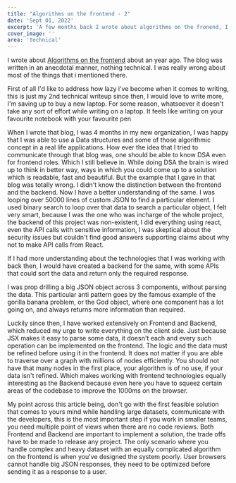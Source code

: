 ```yaml
---
title: "Algorithms on the frontend - 2"
date: 'Sept 01, 2022'
excerpt: 'A few months back I wrote about algorithms on the fronend, I read it a few days back, and realised how...'
cover_image: ''
area: 'technical'
---
```


I wrote about [Algorithms on the frontend](https://www.deepakr28.com/blogs/algorithms-on-the-frontend) about an year ago. The blog was written in an anecdotal manner, nothing technical. I was really wrong about most of the things that i mentioned there.

First of all I'd like to address how lazy i've become when it comes to writing, this is just my 2nd technical writeup since then, I would love to write more, I'm saving up to buy a new laptop. For some reason, whatsoever it doesn't take any sort of effort while writing on a laptop. It feels like writing on your favourite notebook with your favourite pen

When I wrote that blog, I was 4 months in my new organization, I was happy that I was able to use a Data structures and some of those algorithmic concept in a real life applications. How ever the idea that I tried to communicate through that blog was, one should be able to know DSA even for frontend roles. Which I still believe in.
While doing DSA the brain is wired up to think in better way, ways in which you could come up to a solution which is readable, fast and beautiful. 
But the example that I gave in that blog was totally wrong. I didn't know the distinction between the frontend and the backend. Now I have a better understanding of the same. I was looping over 50000 lines of custom JSON to find a particular element. 
I used binary search to loop over that data to search a particular object, I felt very smart, because I was the one who was incharge of the whole project, the backend of this project was non-existent, I did everything using react, even the API calls with sensitive information, I was skeptical about the security issues but couldn't find good answers supporting claims about why not to make API calls from React.

If I had more understanding about the technologies that I was working with back then, I would have created a backend for the same, with some APIs that could sort the data and return only the required response.

I was prop drilling a big JSON object across 3 components, without parsing the data. 
This particular anti pattern goes by the famous example of the gorilla banana problem, or the God object, where one component has a lot going on, and always returns more information than required.

Luckily since then, I have worked extensively on Frontend and Backend, which reduced my urge to write everything on the client side. Just because JSX makes it easy to parse some data, it doesn't each and every such operation can be implemented on the frontend. The logic and the data must be refined before using it in the frontend. It does not matter if you are able to traverse over a graph with millions of nodes efficiently. 
You should not have that many nodes in the first place, your algorithm is of no use, if your data isn't refined. Which makes working with frontend technologies equally interesting as the Backend because even here you have to squeez certain areas of the codebase to improve the 1000ms on the browser.

My point across this article being, don't go with the first feasible solution that comes to yours mind while handling large datasets, communicate with the developers, this is the most important step if you work in smaller teams, you need multiple point of views when there are no code reviews. Both Frontend and Backend are important to implement a solution, the trade offs have to be made to release any project. The only scenario where you handle complex and heavy dataset with an equally complicated algorithm on the frontend is when you've designed the system poorly. 
User browsers cannot handle big JSON responses, they need to be optimized before sending it as a response to a user.

